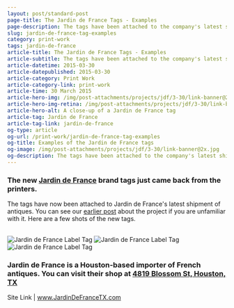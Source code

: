 ```yaml
---
layout: post/standard-post
page-title: The Jardin de France Tags - Examples
page-description: The tags have been attached to the company's latest shipment of antiques
slug: jardin-de-france-tag-examples
category: print-work
tags: jardin-de-france
article-title: The Jardin de France Tags - Examples
article-subtitle: The tags have been attached to the company's latest shipment of antiques
article-datetime: 2015-03-30
article-datepublished: 2015-03-30
article-category: Print Work
article-category-link: print-work
article-time: 30 March 2015
article-hero-img: /img/post-attachments/projects/jdf/3-30/link-banner@2x.jpg
article-hero-img-retina: /img/post-attachments/projects/jdf/3-30/link-banner@2x.jpg
article-hero-alt: A close-up of a Jardin de France tag
article-tag: Jardin de France
article-tag-link: jardin-de-france
og-type: article
og-url: /print-work/jardin-de-france-tag-examples
og-title: Examples of the Jardin de France tags
og-image: /img/post-attachments/projects/jdf/3-30/link-banner@2x.jpg
og-description: The tags have been attached to the company's latest shipment of antiques
---
```

<div class="row margin-bottom">
	<h3 class="margin-bottom">The new <a href="http://jardindefrancetx.com" target="_blank" class="simple">Jardin de France</a> brand tags just came back from the printers.</h3>
	<p>The tags have now been attached to Jardin de France's latest shipment of antiques. You can see our <a href="/web-design/jardin-de-france-branding" class="underlined">earlier post</a> about the project if you are unfamiliar with it. Here are a few shots of the new tags.</p>
	<br>
	<img src="{{ site.blog_cdn }}/img/post-attachments/projects/jdf/3-30/jdf-tag-1.jpg" class="black-border margin-bottom" alt="Jardin de France Label Tag">
	<img src="{{ site.blog_cdn }}/img/post-attachments/projects/jdf/3-30/jdf-tag-2.jpg" class="black-border margin-bottom" alt="Jardin de France Label Tag">
	<img src="{{ site.blog_cdn }}/img/post-attachments/projects/jdf/3-30/jdf-tag-3.jpg" class="black-border margin-bottom" alt="Jardin de France Label Tag">
	<br>
</div>
<div class="row">
	<h3 class="margin-bottom">Jardin de France is a Houston-based importer of French antiques. You can visit their shop at <a href="https://goo.gl/maps/94K5Lov32qw" class="underlined" target="_blank">4819 Blossom St, Houston, TX</a></h3>
	<p class="header">Site Link | <a href="http://jardindefrancetx.com" class="simple" target="_blank">www.JardinDeFranceTX.com</a></p>
</div>